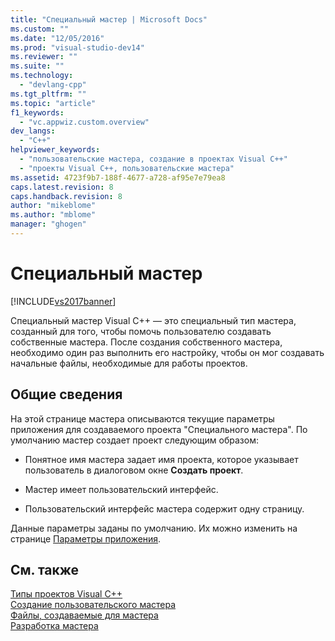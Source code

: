 ```yaml
---
title: "Специальный мастер | Microsoft Docs"
ms.custom: ""
ms.date: "12/05/2016"
ms.prod: "visual-studio-dev14"
ms.reviewer: ""
ms.suite: ""
ms.technology: 
  - "devlang-cpp"
ms.tgt_pltfrm: ""
ms.topic: "article"
f1_keywords: 
  - "vc.appwiz.custom.overview"
dev_langs: 
  - "C++"
helpviewer_keywords: 
  - "пользовательские мастера, создание в проектах Visual C++"
  - "проекты Visual C++, пользовательские мастера"
ms.assetid: 4723f9b7-188f-4677-a728-af95e7e79ea8
caps.latest.revision: 8
caps.handback.revision: 8
author: "mikeblome"
ms.author: "mblome"
manager: "ghogen"
---
```

# Специальный мастер
[!INCLUDE[vs2017banner](../assembler/inline/includes/vs2017banner.md)]

Специальный мастер Visual C\+\+ — это специальный тип мастера, созданный для того, чтобы помочь пользователю создавать собственные мастера.  После создания собственного мастера, необходимо один раз выполнить его настройку, чтобы он мог создавать начальные файлы, необходимые для работы проектов.  
  
## Общие сведения  
 На этой странице мастера описываются текущие параметры приложения для создаваемого проекта "Специального мастера".  По умолчанию мастер создает проект следующим образом:  
  
-   Понятное имя мастера задает имя проекта, которое указывает пользователь в диалоговом окне **Создать проект**.  
  
-   Мастер имеет пользовательский интерфейс.  
  
-   Пользовательский интерфейс мастера содержит одну страницу.  
  
 Данные параметры заданы по умолчанию. Их можно изменить на странице [Параметры приложения](../Topic/Application%20Settings,%20Custom%20Wizard.md).  
  
## См. также  
 [Типы проектов Visual C\+\+](../ide/visual-cpp-project-types.md)   
 [Создание пользовательского мастера](../ide/creating-a-custom-wizard.md)   
 [Файлы, создаваемые для мастера](../ide/files-created-for-your-wizard.md)   
 [Разработка мастера](../ide/designing-a-wizard.md)